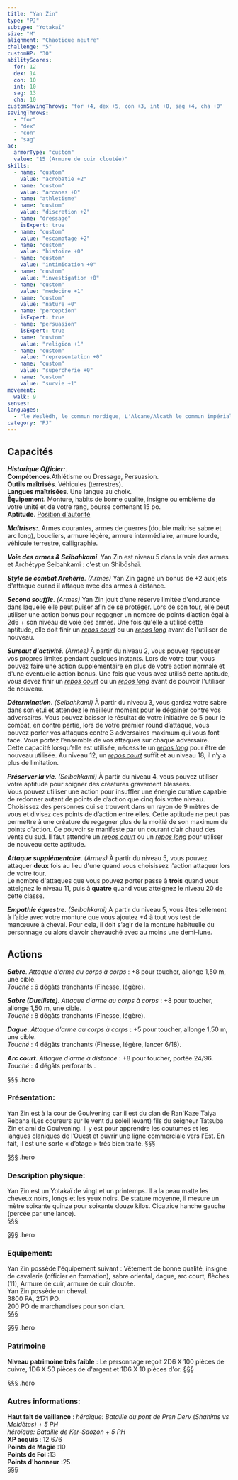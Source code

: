 ```yaml
---
title: "Yan Zin"
type: "PJ"
subtype: "Yotakaï"
size: "M"
alignment: "Chaotique neutre"
challenge: "5"
customHP: "30"
abilityScores:
  for: 12
  dex: 14
  con: 10
  int: 10
  sag: 13
  cha: 10
customSavingThrows: "for +4, dex +5, con +3, int +0, sag +4, cha +0"
savingThrows:
  - "for"
  - "dex"
  - "con"
  - "sag"
ac:
  armorType: "custom"
  value: "15 (Armure de cuir cloutée)"
skills:
  - name: "custom"
    value: "acrobatie +2"
  - name: "custom"
    value: "arcanes +0"
  - name: "athletisme"
  - name: "custom"
    value: "discretion +2"
  - name: "dressage"
    isExpert: true
  - name: "custom"
    value: "escamotage +2"
  - name: "custom"
    value: "histoire +0"
  - name: "custom"
    value: "intimidation +0"
  - name: "custom"
    value: "investigation +0"
  - name: "custom"
    value: "medecine +1"
  - name: "custom"
    value: "nature +0"
  - name: "perception"
    isExpert: true
  - name: "persuasion"
    isExpert: true
  - name: "custom"
    value: "religion +1"
  - name: "custom"
    value: "representation +0"
  - name: "custom"
    value: "supercherie +0"
  - name: "custom"
    value: "survie +1"
movement:
  walk: 9
senses:
languages:
  - "le Weslèdh, le commun nordique, L'Alcane/Alcath le commun impérial, le Minghour/Mingath le commun oriental, le Yotaï/Tohaï la langue des Yotakaï, le Yoth un dialecte Yotakaï "
category: "PJ"
---
```

## Capacités
_**Historique Officier:**_.  
**Compétences**.Athlétisme ou Dressage, Persuasion.  
**Outils maîtrisés**. Véhicules (terrestres).  
**Langues maîtrisées**. Une langue au choix.  
**Équipement**. Monture, habits de bonne qualité, insigne ou emblème de votre unité et de votre rang, bourse contenant 15 po.  
**Aptitude**. [Position d'autorité](/personnalite-et-historique/#position-d'autorite)  

_**Maîtrises:**_. Armes courantes, armes de guerres (double maitrise sabre et arc long), boucliers, armure légère, armure intermédiaire, armure lourde, véhicule terrestre, calligraphie.

_**Voie des armes & Seibahkami**_. Yan Zin est niveau 5 dans la voie des armes et Archétype Seibahkami : c'est un Shibōshaï.

_**Style de combat Archérie**_. *(Armes)* Yan Zin gagne un bonus de +2 aux jets d'attaque quand il attaque avec des armes à distance.

_**Second souffle**_. *(Armes)* Yan Zin jouit d'une réserve limitée d'endurance dans laquelle elle peut puiser afin de se protéger. Lors de son tour, elle peut utiliser une action bonus pour regagner un nombre de points d’action égal à 2d6 + son niveau de voie des armes. Une fois qu'elle a utilisé cette aptitude, elle doit finir un [_repos court_](/gerer-la-sante-du-personnage/#repos-court) ou un [_repos long_](/gerer-la-sante-du-personnage/#repos-long) avant de l'utiliser de nouveau.

_**Sursaut d'activité**_. *(Armes)* À partir du niveau 2, vous pouvez repousser vos propres limites pendant quelques instants. Lors de votre tour, vous pouvez faire une action supplémentaire en plus de votre action normale et d'une éventuelle action bonus. Une fois que vous avez utilisé cette aptitude, vous devez finir un [_repos court_](/gerer-la-sante-du-personnage/#repos-court) ou un [_repos long_](/gerer-la-sante-du-personnage/#repos-long) avant de pouvoir l'utiliser de nouveau.  

_**Détermination**_. *(Seibahkami)* À partir du niveau 3, vous gardez votre sabre dans son étui et attendez le meilleur moment pour le dégainer contre vos adversaires. Vous pouvez baisser le résultat de votre initiative de 5 pour le combat, en contre partie, lors de votre premier round d’attaque, vous pouvez porter vos attaques contre 3 adversaires maximum qui vous font face. Vous portez l’ensemble de vos attaques sur chaque adversaire.   
Cette capacité lorsqu’elle est utilisée, nécessite un [_repos long_](/gerer-la-sante-du-personnage/#repos-long) pour être de nouveau utilisée. Au niveau 12, un [_repos court_](/gerer-la-sante-du-personnage/#repos-court) suffit et au niveau 18, il n’y a plus de limitation.     

_**Préserver la vie**_. *(Seibahkami)* À partir du niveau 4, vous pouvez utiliser votre aptitude pour soigner des créatures gravement blessées.  
Vous pouvez utiliser une action pour insuffler une énergie curative capable de redonner autant de points de d’action que cinq fois votre niveau. Choisissez des personnes qui se trouvent dans un rayon de 9 mètres de vous et divisez ces points de d’action entre elles. Cette aptitude ne peut pas permettre à une créature de regagner plus de la moitié de son maximum de points d’action. Ce pouvoir se manifeste par un courant d’air chaud des vents du sud. Il faut attendre un [_repos court_](/gerer-la-sante-du-personnage/#repos-court) ou un [_repos long_](/gerer-la-sante-du-personnage/#repos-long) pour utiliser de nouveau cette aptitude.  

_**Attaque supplémentaire**_. *(Armes)* À partir du niveau 5, vous pouvez attaquer **deux** fois au lieu d'une quand vous choisissez l'action attaquer lors de votre tour.   
Le nombre d'attaques que vous pouvez porter passe à **trois** quand vous atteignez le niveau 11, puis à **quatre** quand vous atteignez le niveau 20 de cette classe.   

_**Empathie équestre**_. *(Seibahkami)* À partir du niveau 5, vous êtes tellement à l’aide avec votre monture que vous ajoutez +4 à tout vos test de manœuvre à cheval. Pour cela, il doit s’agir de la monture habituelle du personnage ou alors d’avoir chevauché avec au moins une demi-lune.  

## Actions

_**Sabre**_. _Attaque d'arme au corps à corps_ : +8 pour toucher, allonge 1,50 m, une cible.  
_Touché_ : 6 dégâts tranchants (Finesse, légère).

_**Sabre (Duelliste)**_. _Attaque d'arme au corps à corps_ : +8 pour toucher, allonge 1,50 m, une cible.  
_Touché_ : 8 dégâts tranchants (Finesse, légère).

_**Dague**_. _Attaque d'arme au corps à corps_ : +5 pour toucher, allonge 1,50 m, une cible.  
_Touché_ : 4 dégâts tranchants (Finesse, légère, lancer 6/18).

_**Arc court**_. _Attaque d'arme à distance_ : +8 pour toucher, portée 24/96.  
_Touché_ : 4 dégâts perforants .

§§§ .hero
### Présentation:  
Yan Zin est à la cour de Goulvening car il est du clan de Ran'Kaze Taiya Rebana (Les coureurs sur le vent du soleil levant) fils du seigneur Tatsuba Zin et ami de Goulvening. Il y est pour apprendre les coutumes et les langues claniques de l’Ouest et ouvrir une ligne commerciale vers l’Est. En fait, il est une sorte « d’otage » très bien traité.
§§§

§§§ .hero
### Description physique:  
Yan Zin est un Yotakaï de vingt et un printemps. Il a la peau matte les cheveux noirs, longs et les yeux noirs. De stature moyenne, il mesure un mètre soixante quinze pour soixante douze kilos. Cicatrice hanche gauche (percée par une lance).   
§§§

§§§ .hero
### Equipement:  
Yan Zin possède l'équipement suivant : Vêtement de bonne qualité, insigne de cavalerie (officier en formation), sabre oriental, dague, arc court, flèches (11), Armure de cuir, armure de cuir cloutée.   
Yan Zin possède un cheval.    
3800 PA, 2171 PO.    
200 PO de marchandises pour son clan.  
§§§

§§§ .hero
### Patrimoine  
**Niveau patrimoine très faible** : Le personnage reçoit 2D6 X 100 pièces de cuivre, 1D6 X 50 pièces de d'argent et 1D6 X 10 pièces d'or.
§§§

§§§ .hero
### Autres informations:  
**Haut fait de vaillance** : *héroïque: Bataille du pont de Pren Derv (Shahims vs Meldètes)  + 5 PH*  
 *héroïque: Bataille de Ker-Saozon + 5 PH*  
**XP acquis** : 12 676     
**Points de Magie** :10  
**Points de Foi** :13      
**Points d'honneur** :25     
§§§
